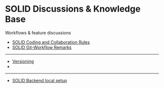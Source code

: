 # SOLID Discussions & Knowledge Base
Workflows &amp; feature discussions

* [SOLID Coding and Collaboration Rules](rules.md)
* [SOLID Git-Workflow Remarks](workflow.md)

----

* [Versioning](versioning.md)
* 
----
* [SOLID Backend local setup ](solid-backend-setup.md)
